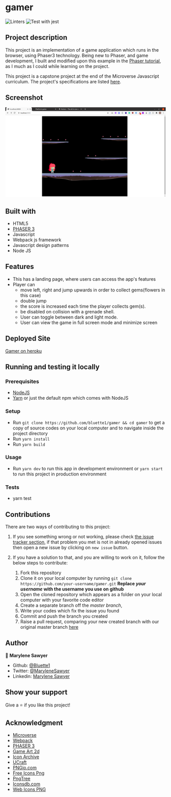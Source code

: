# gamer
![Linters](https://github.com/bluette1/gamer/workflows/Linters/badge.svg)
![Test with jest](https://github.com/bluette1/gamer/workflows/Test%20with%20jest/badge.svg)

## Project description
This project is an implementation of a game application which runs in the browser, using Phaser3 technology. Being new to Phaser, and game development, I built and modified upon this example in the [Phaser tutorial](http://phaser.io/tutorials/making-your-first-phaser-3-game/part1), as I much as I could while learning on the project.

This project is a capstone project at the end of the Microverse Javascript curriculum. The project's specifications are listed [here](https://www.notion.so/Platform-game-4a55a7d1fcc245bcb012c76814764712).

## Screenshot
![demo picture](./assets/screenshot.png)

## Built with
- HTML5
- [PHASER 3](https://phaser.io/phaser3)
- Javascript
- Webpack js framework
- Javascript design patterns
- Node JS

## Features
- This has a landing page, where users can access the app's features
- Player can 
    - move left, right and jump upwards in order to collect gems(flowers in this case)
    - double jump
    - the score is increased each time the player collects gem(s).
    - be disabled on collision with a grenade shell.
    - User can toggle between dark and light mode.
    - User can view the game in full screen mode and minimize screen

## Deployed Site
[Gamer on heroku]()

## Running and testing it locally

### Prerequisites
- [NodeJS](https://nodejs.org/)
- [Yarn](https://yarnpkg.com/) or just the default npm which comes with NodeJS

### Setup
- Run `git clone https://github.com/bluette1/gamer && cd gamer` to get a copy of source codes on your local computer and to navigate inside the project directory
- Run `yarn install`
- Run `yarn build`

### Usage
- Run `yarn dev` to run this app in development environment or `yarn start` to run this project in production environment

### Tests
- yarn test

## Contributions

There are two ways of contributing to this project:

1.  If you see something wrong or not working, please check [the issue tracker section](https://github.com/bluette1/gamer/issues), if that problem you met is not in already opened issues then open a new issue by clicking on `new issue` button.

2.  If you have a solution to that, and you are willing to work on it, follow the below steps to contribute:
    1.  Fork this repository
    1.  Clone it on your local computer by running `git clone https://github.com/your-username/gamer.git` __Replace *your username* with the username you use on github__
    1.  Open the cloned repository which appears as a folder on your local computer with your favorite code editor
    1.  Create a separate branch off the *master branch*,
    1.  Write your codes which fix the issue you found
    1.  Commit and push the branch you created
    1.  Raise a pull request, comparing your new created branch with our original master branch [here](https://github.com/bluette1/gamer)

## Author

👤 **Marylene Sawyer**
- Github: [@Bluette1](https://github.com/Bluette1)
- Twitter: [@MaryleneSawyer](https://twitter.com/MaryleneSawyer)
- Linkedin: [Marylene Sawyer](https://www.linkedin.com/in/marylene-sawyer)


## Show your support

Give a ⭐️ if you like this project!

## Acknowledgment
- [Microverse](https://www.microvese.org)
- [Webpack](https://webpack.js.org/)
- [PHASER 3](https://phaser.io/phaser3)
- [Game Art 2d](https://www.gameart2d.com/cute-girl-free-sprites.html)
- [Icon Archive](https://iconarchive.com/)
- [UCraft](https://www.ucraft.com/)
- [PNGio.com](https://pngio.com/PNG/a108551-platform-game-png.html)
- [Free Icons Png](https://www.freeiconspng.com/downloadimg/34123)
- [PngTree](https://pngtree.com/)
- [Iconsdb.com](https://www.iconsdb.com/)
- [Web Icons PNG](https://webiconspng.com/)
